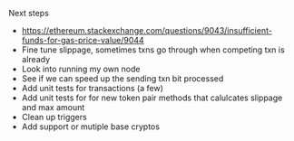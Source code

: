 
Next steps
* https://ethereum.stackexchange.com/questions/9043/insufficient-funds-for-gas-price-value/9044
* Fine tune slippage, sometimes txns go through when competing txn is already 
* Look into running my own node
* See if we can speed up the sending txn bit
processed
* Add unit tests for transactions (a few)
* Add unit tests for for new token pair methods that calulcates slippage and max amount
* Clean up triggers
* Add support or mutiple base cryptos
